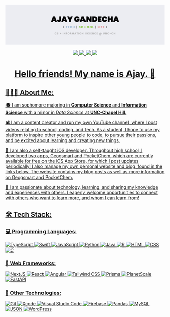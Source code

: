 <p align="center">
	<img src="pics/banner-art-new.jpeg">
</p>

<p align="center">
	<a href="https://www.ajaygandecha.com/">
		<img src="https://img.shields.io/badge/Personal_Website-05122A?style=for-the-badge&logo=wordpress&logoColor=white" />
	</a>
	<a href="https://www.youtube.com/c/ajaygandecha/">
		<img src="https://img.shields.io/badge/YouTube-FF0000?style=for-the-badge&logo=youtube&logoColor=white" />
	</a>
  <a href="https://www.linkedin.com/in/ajaygandecha/">
		<img src="https://img.shields.io/badge/LinkedIn-0077B5?style=for-the-badge&logo=linkedin&logoColor=white" />
	</a>
	<a href="https://www.instagram.com/ajaygandecha/">
		<img src="https://img.shields.io/badge/Instagram-E4405F?style=for-the-badge&logo=instagram&logoColor=white" />
</p>

<h1 align="center">Hello friends! My name is Ajay.  👋</h1>

## 👨🏾‍💻 About Me:

🎓 I am sophomore majoring in **Computer Science** and **Information Science** with a minor in *Data Science* at **UNC-Chapel Hill**.

📽 I am a content creator and run my own YouTube channel, where I post videos relating to school, coding, and tech. As a student, I hope to use my platform to inspire other young people to code, to pursue their passions, and be excited about learning and creating new things.

📱 I am also a self-taught iOS developer. Throughout high school, I developed two apps, Geogsmart and PocketChem, which are currently available for free on the iOS App Store, for which I post updates periodically! I also manage my own personal website and blog, found in the links below. The website contains my blog posts as well as more information on Geogsmart and PocketChem.

🌱 I am passionate about technology, learning, and sharing my knowledge and experiences with others. I eagerly welcome opportunities to connect with others who want to learn more, and whom I can learn from!

## 🛠 Tech Stack:

### 💻 Programming Languages:

![TypeScript](https://img.shields.io/badge/-TypeScript-05122A?style=flat&logo=typescript)
![Swift](https://img.shields.io/badge/-Swift-05122A?style=flat&logo=swift)
![JavaScript](https://img.shields.io/badge/-JavaScript-05122A?style=flat&logo=javascript)
![Python](https://img.shields.io/badge/-Python-05122A?style=flat&logo=python)
![Java](https://img.shields.io/badge/-Java-05122A?style=flat&logo=java)
![R](https://img.shields.io/badge/-R-05122A?style=flat&logo=r&logoColor=276DC3)
![HTML](https://img.shields.io/badge/-HTML-05122A?style=flat&logo=html5)
![CSS](https://img.shields.io/badge/-CSS-05122A?style=flat&logo=css3&logoColor=1572B6)
![C](https://img.shields.io/badge/-C-05122A?style=flat&logo=c)
 
### 🧩 Web Frameworks:

![NextJS](https://img.shields.io/badge/-Next.js-05122A?style=flat&logo=next.js)
![React](https://img.shields.io/badge/-React-05122A?style=flat&logo=react)
![Angular](https://img.shields.io/badge/-Angular-05122A?style=flat&logo=angular)
![Tailwind CSS](https://img.shields.io/badge/-Tailwind_CSS-05122A?style=flat&logo=tailwindcss)
![Prisma](https://img.shields.io/badge/-Prisma-05122A?style=flat&logo=prisma)
![PlanetScale](https://img.shields.io/badge/-PlanetScale-05122A?style=flat&logo=planetscale)
![FastAPI](https://img.shields.io/badge/-FastAPI-05122A?style=flat&logo=fastapi)

### 🚀 Other Technologies:

![Git](https://img.shields.io/badge/-Git-05122A?style=flat&logo=git)
![Xcode](https://img.shields.io/badge/-Xcode-05122A?style=flat&logo=xcode)
![Visual Studio Code](https://img.shields.io/badge/-VS_Code-05122A?style=flat&logo=visualstudiocode&logoColor=3776AB)
![Firebase](https://img.shields.io/badge/-Firebase-05122A?style=flat&logo=firebase)
![Pandas](https://img.shields.io/badge/-Pandas-05122A?style=flat&logo=pandas)
![MySQL](https://img.shields.io/badge/-MySQL-05122A?style=flat&logo=mysql)
![JSON](https://img.shields.io/badge/-JSON-05122A?style=flat&logo=json)
![WordPress](https://img.shields.io/badge/-WordPress-05122A?style=flat&logo=wordpress)

<br />
